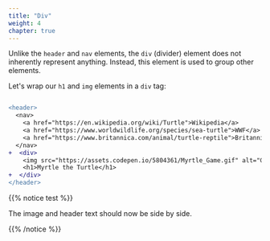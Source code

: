```yaml
---
title: "Div"
weight: 4
chapter: true
---
```


Unlike the `header` and `nav` elements, the `div` (divider) element does not inherently represent anything.
Instead, this element is used to group other elements.

Let's wrap our `h1` and `img` elements in a `div` tag:

```diff

<header>
  <nav>
    <a href="https://en.wikipedia.org/wiki/Turtle">Wikipedia</a>
    <a href="https://www.worldwildlife.org/species/sea-turtle">WWF</a>
    <a href="https://www.britannica.com/animal/turtle-reptile">Britannica</a>
  </nav>
+  <div>
    <img src="https://assets.codepen.io/5804361/Myrtle_Game.gif" alt="Gif of computer game with turtle moving around a grid."/>
    <h1>Myrtle the Turtle</h1>
+  </div>
</header>
```

{{% notice test %}}

The image and header text should now be side by side.

{{% /notice %}}

